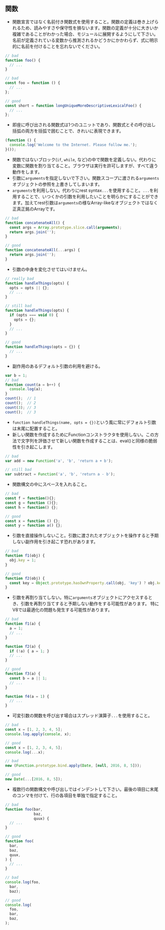 ## 関数

* 関数宣言ではなく名前付き関数式を使用すること。関数の定義は巻き上げられるため、読みやすさや保守性を損ないます。関数の定義が十分に大きいか複雑であることがわかった場合、モジュールに展開するようにして下さい。
名前が定義されている変数から推測されるかどうかにかかわらず、式に明示的に名前を付けることを忘れないでください。
```js
// bad
function foo() {
  // ...
}

// bad
const foo = function () {
  // ...
};

// good
const short = function longUniqueMoreDescriptiveLexicalFoo() {
  // ...
};
```
* 即座に呼び出される関数式は1つのユニットであり、関数式とその呼び出し括弧の両方を括弧で囲むことで、きれいに表現できます。
```js
(function () {
  console.log('Welcome to the Internet. Please follow me.');
}());
```
* 関数ではないブロック(`if`, `while`, など)の中で関数を定義しない。代わりに変数に関数を割り当てること。ブラウザは実行を許可しますが、すべて違う動作をします。
* 引数に`arguments`を指定しないで下さい。関数スコープに渡される`arguments`オブジェクトの参照を上書きしてしまいます。
* `arguments`を利用しない。代わりにrest syntax`...`を使用すること。`...`を利用することで、いつくかの引数を利用したいことを明らかにすることができます。加えてrest引数は`arguments`の様なArray-likeなオブジェクトではなく正真正銘のArrayです。
```js
// bad
function concatenateAll() {
  const args = Array.prototype.slice.call(arguments);
  return args.join('');
}

// good
function concatenateAll(...args) {
  return args.join('');
}
```
* 引数の中身を変化させてはいけません。
```js
// really bad
function handleThings(opts) {
  opts = opts || {};
  // ...
}

// still bad
function handleThings(opts) {
  if (opts === void 0) {
    opts = {};
  }
  // ...
}

// good
function handleThings(opts = {}) {
  // ...
}
```
* 副作用のあるデフォルト引数の利用を避ける。
```js
var b = 1;
// bad
function count(a = b++) {
  console.log(a);
}
count();  // 1
count();  // 2
count(3); // 3
count();  // 3
```
* `function handleThings(name, opts = {})`という風に常にデフォルト引数は末尾に配置すること。
* 新しい関数を作成するためにFunctionコンストラクタを使用しない。この方法で文字列を評価させて新しい関数を作成することは、eval()と同様の脆弱性を引き起こします。
```js
// bad
var add = new Function('a', 'b', 'return a + b');

// still bad
var subtract = Function('a', 'b', 'return a - b');
```
* 関数構文の中にスペースを入れること。
```js
// bad
const f = function(){};
const g = function (){};
const h = function() {};

// good
const x = function () {};
const y = function a() {};
```
* 引数を直接操作しないこと。引数に渡されたオブジェクトを操作すると予期しない副作用を引き起こす恐れがあります。
```js
// bad
function f1(obj) {
  obj.key = 1;
}

// good
function f2(obj) {
  const key = Object.prototype.hasOwnProperty.call(obj, 'key') ? obj.key : 1;
}
```
* 引数を再割り当てしない。特に`arguments`オブジェクトにアクセスするとき、引数を再割り当てすると予期しない動作をする可能性があります。 特にV8では最適化の問題も発生する可能性があります。
```js
// bad
function f1(a) {
  a = 1;
  // ...
}

function f2(a) {
  if (!a) { a = 1; }
  // ...
}

// good
function f3(a) {
  const b = a || 1;
  // ...
}

function f4(a = 1) {
  // ...
}
```
* 可変引数の関数を呼び出す場合はスプレッド演算子`...`を使用すること。
```js
// bad
const x = [1, 2, 3, 4, 5];
console.log.apply(console, x);

// good
const x = [1, 2, 3, 4, 5];
console.log(...x);

// bad
new (Function.prototype.bind.apply(Date, [null, 2016, 8, 5]));

// good
new Date(...[2016, 8, 5]);
```
* 複数行の関数構文や呼び出しではインデントして下さい。最後の項目に末尾のコンマを付けて、行の各項目を単独で指定すること。
```js
// bad
function foo(bar,
             baz,
             quux) {
  // ...
}

// good
function foo(
  bar,
  baz,
  quux,
) {
  // ...
}

// bad
console.log(foo,
  bar,
  baz);

// good
console.log(
  foo,
  bar,
  baz,
);
```